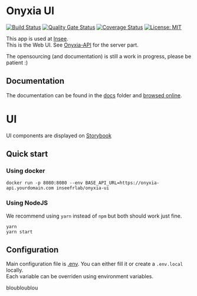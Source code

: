 # Onyxia UI

[![Build Status](https://travis-ci.org/InseeFrLab/onyxia-ui.svg?branch=master)](https://travis-ci.org/InseeFrLab/onyxia-ui)
[![Quality Gate Status](https://sonarcloud.io/api/project_badges/measure?project=InseeFrLab_onyxia-ui&metric=alert_status)](https://sonarcloud.io/dashboard?id=InseeFrLab_onyxia-ui)
[![Coverage Status](https://coveralls.io/repos/github/InseeFrLab/onyxia-ui/badge.svg?branch=master)](https://coveralls.io/github/InseeFrLab/onyxia-ui?branch=master)
[![License: MIT](https://img.shields.io/badge/License-MIT-blue.svg)](https://opensource.org/licenses/MIT)

This app is used at [Insee](https://insee.fr).  
This is the Web UI. See [Onyxia-API](https://github.com/inseefrlab/onyxia-api) for the server part.

The opensourcing (and documentation) is still a work in progress, please be patient :)

## Documentation

The documentation can be found in the [docs](https://github.com/InseeFrLab/onyxia-ui/tree/master/docs) folder and [browsed online](https://inseefrlab.github.io/onyxia-ui).

# UI

UI components are displayed on [Storybook](https://inseefrlab.github.io/onyxia-ui/storybook)

## Quick start

### Using docker

```
docker run -p 8080:8080 --env BASE_API_URL=https://onyxia-api.yourdomain.com inseefrlab/onyxia-ui
```

### Using NodeJS

We recommend using `yarn` instead of `npm` but both should work just fine.

```
yarn
yarn start
```

## Configuration

Main configuration file is [.env](.env). You can either fill it or create a `.env.local` locally.  
Each variable can be overriden using environment variables.


bloubloublou
